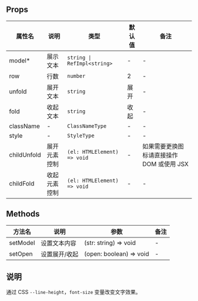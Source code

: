 
## Props

| 属性名 | 说明 | 类型 | 默认值 | 备注 |
| --- | --- | --- | --- | --- |
| model* | 展示文本 | `string \| RefImpl<string>` | - | - |
| row | 行数 | `number` | 2 | - |
| unfold | 展开文本 | `string` | 展开 | - |
| fold | 收起文本 | `string` | 收起 | - |
| className | - | `ClassNameType` | - | - |
| style | - | `StyleType` | - | - |
| childUnfold | 展开元素控制 | `(el: HTMLElement) => void` | - | 如果需要更换图标请直接操作 DOM 或使用 JSX |
| childFold | 收起元素控制 | `(el: HTMLElement) => void` | - | - |

## Methods

| 方法名 | 说明 | 参数 | 备注 |
| --- | --- | --- | --- |
| setModel | 设置文本内容 | (str: string) => void | - |
| setOpen | 设置展开/收起 | (open: boolean) => void | - |

## 说明

通过 CSS `--line-height`，`font-size` 变量改变文字效果。